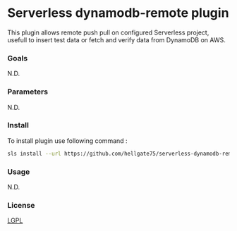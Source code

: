 # Serverless dynamodb-remote plugin

This plugin allows remote push pull on configured Serverless project, usefull to insert test data or fetch and verify data from DynamoDB on AWS.


### Goals ###

N.D.


### Parameters ###

N.D.


### Install ###

To install plugin use following command :
```bash
sls install --url https://github.com/hellgate75/serverless-dynamodb-remote
```


### Usage ###

N.D.


### License ###

[LGPL](/LICENSE)
